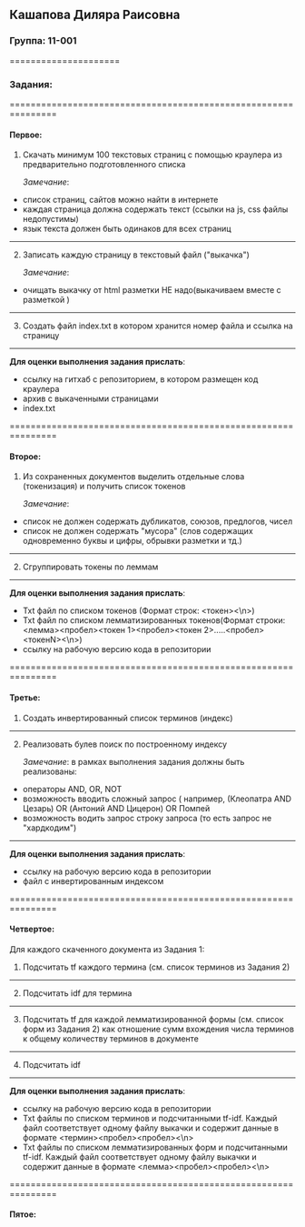 ## Кашапова Диляра Раисовна
### Группа: 11-001
=====================
### Задания:
===============================================================

#### Первое:

1. Скачать минимум 100 текстовых страниц с помощью краулера из  предварительно  подготовленного списка

    *Замечание*:
  * список страниц, сайтов можно найти в интернете
  * каждая страница должна содержать текст (ссылки на js, css файлы недопустимы)
  * язык текста  должен быть одинаков для всех страниц
------------
2. Записать каждую страницу в  текстовый файл ("выкачка")

    *Замечание*:  
  * очищать выкачку от html разметки  НЕ надо(выкачиваем вместе с разметкой )
------------
3. Создать файл index.txt в котором хранится номер файла и ссылка на страницу
------------
   **Для оценки выполнения задания прислать**:
 * ссылку на гитхаб с репозиторием, в котором размещен код краулера
 * архив с выкаченными страницами 
 * index.txt

===============================================================

#### Второе:

1. Из сохраненных документов выделить отдельные слова (токенизация) и получить список токенов

    *Замечание*:
  * список не должен содержать дубликатов, союзов, предлогов, чисел
  * список не должен  содержать "мусора" (слов содержащих одновременно буквы и цифры, обрывки разметки и тд.)
------------    
2. Сгруппировать токены по леммам
------------
   **Для оценки выполнения задания прислать**:

  * Txt файл по списком токенов (Формат строк: <токен><\n>)
  * Txt файл по списком лемматизированных токенов(Формат строки: <лемма><пробел><токен 1><пробел><токен 2>.....<пробел><токенN><\n>)
  * ссылку на рабочую версию кода в репозитории
   
===============================================================

#### Третье:

1. Создать инвертированный список терминов (индекс)
------------
2. Реализовать булев поиск по построенному индексу

    *Замечание*:  в рамках выполнения задания должны быть реализованы:
  * операторы AND, OR, NOT
  * возможность вводить сложный запрос ( например, (Клеопатра  AND Цезарь) OR (Антоний AND Цицерон) OR Помпей
  * возможность водить  запрос  строку запроса (то есть запрос не "хардкодим")
------------
   **Для оценки выполнения задания прислать**:
  * ссылку на рабочую версию кода в репозитории
  * файл с инвертированным индексом
   
===============================================================

#### Четвертое:

Для каждого cкаченного документа из Задания 1:
1. Подсчитать tf каждого термина (см. список терминов из Задания 2)
------------   
2. Подсчитать idf для термина
------------
3. Подсчитать tf  для каждой лемматизированной формы (см. список форм  из Задания 2)  как  отношение сумм вхождения числа терминов  к общему количеству терминов в документе
------------
4. Подсчитать idf

------------
   **Для оценки выполнения задания прислать**:
   * ссылку на рабочую версию кода в репозитории
   * Txt файлы  по списком терминов и  подсчитанными  tf-idf. Каждый файл соответствует одному файлу выкачки и содержит данные в  формате <термин><пробел><idf><пробел><tf-idf><\n>
   * Txt файлы  по списком лемматизированных форм и подсчитанными tf-idf. Каждый файл соответствует одному файлу выкачки и содержит данные в  формате <лемма><пробел><idf><пробел><tf-idf><\n>

===============================================================

#### Пятое:




